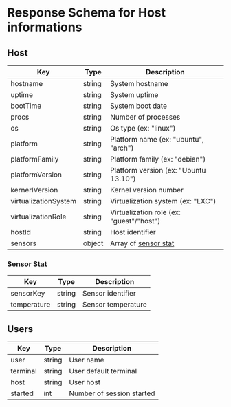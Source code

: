 # Response Schema for Host informations

## Host

| Key                  | Type   | Description                              |
| -------------------- | ------ | ---------------------------------------- |
| hostname             | string | System hostname                          |
| uptime               | string | System uptime                            |
| bootTime             | string | System boot date                         |
| procs                | string | Number of processes                      |
| os                   | string | Os type (ex: "linux")                    |
| platform             | string | Platform name (ex: "ubuntu", "arch")     |
| platformFamily       | string | Platform family (ex: "debian")           |
| platformVersion      | string | Platform version (ex: "Ubuntu 13.10")    |
| kernerlVersion       | string | Kernel version number                    |
| virtualizationSystem | string | Virtualization system (ex: "LXC")        |
| virtualizationRole   | string | Virtualization role (ex: "guest"/"host") |
| hostId               | string | Host identifier                          |
| sensors              | object | Array of [sensor stat](#sensor-stat)     |

### Sensor Stat

| Key         | Type   | Description        |
| ----------- | ------ | ------------------ |
| sensorKey   | string | Sensor identifier  |
| temperature | string | Sensor temperature |

## Users

| Key      | Type   | Description               |
| -------- | ------ | ------------------------- |
| user     | string | User name                 |
| terminal | string | User default terminal     |
| host     | string | User host                 |
| started  | int    | Number of session started |
